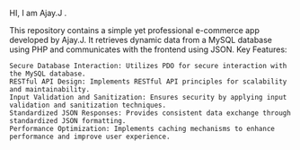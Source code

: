 HI, I am Ajay.J .

This repository contains a simple yet professional e-commerce app developed by Ajay.J. It retrieves dynamic data from a MySQL database using PHP and communicates with the frontend using JSON.
Key Features:

    Secure Database Interaction: Utilizes PDO for secure interaction with the MySQL database.
    RESTful API Design: Implements RESTful API principles for scalability and maintainability.
    Input Validation and Sanitization: Ensures security by applying input validation and sanitization techniques.
    Standardized JSON Responses: Provides consistent data exchange through standardized JSON formatting.
    Performance Optimization: Implements caching mechanisms to enhance performance and improve user experience.
